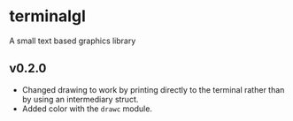 # terminalgl

A small text based graphics library

## v0.2.0

- Changed drawing to work by printing directly to the terminal rather than by using an intermediary struct.
- Added color with the `drawc` module.
